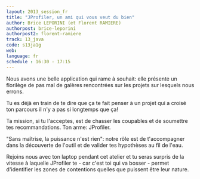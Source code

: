 ```yaml
---
layout: 2013_session_fr
title: "JProfiler, un ami qui vous veut du bien"
author: Brice LEPORINI (et Florent RAMIERE)
authorpost: brice-leporini
authorpost2: florent-ramiere
track: 13_java
code: s13ja1g
web: 
language: fr
schedule : 16:30 - 17:15
---
```


Nous avons une belle application qui rame à souhait: elle présente un florilège de pas mal de galères rencontrées sur les projets sur lesquels nous errons. 

Tu es déjà en train de te dire que ça te fait penser à un projet qui a croisé ton parcours il n'y a pas si longtemps que ça!

Ta mission, si tu l'acceptes, est de chasser les coupables et de soumettre tes recommandations. Ton arme: JProfiler. 

"Sans maîtrise, la puissance n'est rien": notre rôle est de t'accompagner dans la découverte de l'outil et de valider tes hypothèses au fil de l'eau.

Rejoins nous avec ton laptop pendant cet atelier et tu seras surpris de la vitesse à laquelle JProfiler te - car c'est toi qui va bosser - permet d'identifier les zones de contentions quelles que puissent être leur nature.

